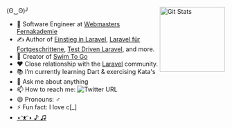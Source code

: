 
<a href="https://github.com/nunomaduro"><img alt="Git Stats" src="https://github-readme-stats.vercel.app/api?username=cosnavel&show_icons=true" align="right" height="150" /></a>

(ʘ‿ʘ)╯

- 🔭 Software Engineer at [Webmasters Fernakademie](https://www.webmasters-fernakademie.de/)
- ✍️ Author of [Einstieg in Laravel](https://www.webmasters-fernakademie.de/fernlehrgaenge/zertifizierter-php-entwickler.html), [Laravel für Fortgeschrittene](https://www.webmasters-fernakademie.de/fernlehrgaenge/zertifizierter-php-entwickler.html), [Test Driven Laravel](https://www.webmasters-fernakademie.de/fernlehrgaenge/zertifizierter-php-entwickler.html), and more.
- 🚀 Creator of [Swim To Go](https://swimtogoapp.de/)
- ❤️  Close relationship with the [Laravel](laravel.com) community.
- 📚 I’m currently learning Dart & exercising Kata's
- 💬 Ask me about anything
- 📫 How to reach me: <img alt="Twitter URL" src="https://img.shields.io/twitter/url?url=https%3A%2F%2Ftwitter.com%2Fniclaskahlmeier">
- 😄 Pronouns: ♂
- ⚡ Fun fact: I love c[_]
- [◖ᵔᴥᵔ◗ ♪ ♫ ](https://soundcloud.com/freemusicforvlogs/sets/travel-vlog-music)
<!--
<img width="20%" align="right" src="https://www.dropbox.com/s/4n76o1mk5mc4qov/frontend-designer.png?raw=1"/>

<!--[![Cosnavels's github stats](https://github-readme-stats.vercel.app/api?username=cosnavel)](https://github.com/anuraghazra/github-readme-stats)-->
<!--[![Top Langs](https://github-readme-stats.vercel.app/api/top-langs/?username=cosnavel&layout=compact)](https://github.com/anuraghazra/github-readme-stats)-->


